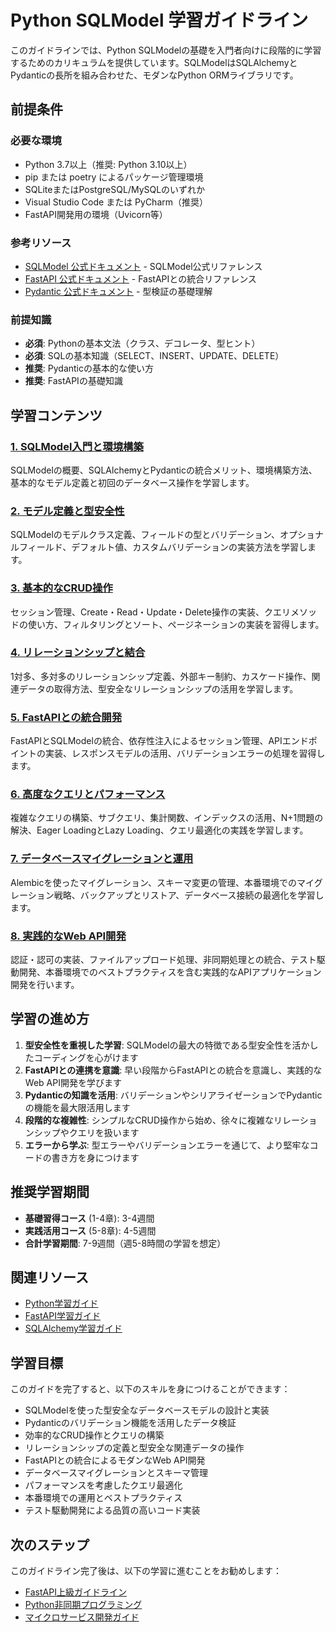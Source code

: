# Python SQLModel 学習ガイドライン

このガイドラインでは、Python SQLModelの基礎を入門者向けに段階的に学習するためのカリキュラムを提供しています。SQLModelはSQLAlchemyとPydanticの長所を組み合わせた、モダンなPython ORMライブラリです。

## 前提条件

### 必要な環境
- Python 3.7以上（推奨: Python 3.10以上）
- pip または poetry によるパッケージ管理環境
- SQLiteまたはPostgreSQL/MySQLのいずれか
- Visual Studio Code または PyCharm（推奨）
- FastAPI開発用の環境（Uvicorn等）

### 参考リソース
- [SQLModel 公式ドキュメント](https://sqlmodel.tiangolo.com/) - SQLModel公式リファレンス
- [FastAPI 公式ドキュメント](https://fastapi.tiangolo.com/) - FastAPIとの統合リファレンス
- [Pydantic 公式ドキュメント](https://docs.pydantic.dev/) - 型検証の基礎理解

### 前提知識
- **必須**: Pythonの基本文法（クラス、デコレータ、型ヒント）
- **必須**: SQLの基本知識（SELECT、INSERT、UPDATE、DELETE）
- **推奨**: Pydanticの基本的な使い方
- **推奨**: FastAPIの基礎知識

## 学習コンテンツ

### [1. SQLModel入門と環境構築](https://fcircle-biz.github.io/tech_docs/guide/python-ecosystem/sqlmodel/python-sqlmodel-learning-material-1.html)
SQLModelの概要、SQLAlchemyとPydanticの統合メリット、環境構築方法、基本的なモデル定義と初回のデータベース操作を学習します。

### [2. モデル定義と型安全性](https://fcircle-biz.github.io/tech_docs/guide/python-ecosystem/sqlmodel/python-sqlmodel-learning-material-2.html)
SQLModelのモデルクラス定義、フィールドの型とバリデーション、オプショナルフィールド、デフォルト値、カスタムバリデーションの実装方法を学習します。

### [3. 基本的なCRUD操作](https://fcircle-biz.github.io/tech_docs/guide/python-ecosystem/sqlmodel/python-sqlmodel-learning-material-3.html)
セッション管理、Create・Read・Update・Delete操作の実装、クエリメソッドの使い方、フィルタリングとソート、ページネーションの実装を習得します。

### [4. リレーションシップと結合](https://fcircle-biz.github.io/tech_docs/guide/python-ecosystem/sqlmodel/python-sqlmodel-learning-material-4.html)
1対多、多対多のリレーションシップ定義、外部キー制約、カスケード操作、関連データの取得方法、型安全なリレーションシップの活用を学習します。

### [5. FastAPIとの統合開発](https://fcircle-biz.github.io/tech_docs/guide/python-ecosystem/sqlmodel/python-sqlmodel-learning-material-5.html)
FastAPIとSQLModelの統合、依存性注入によるセッション管理、APIエンドポイントの実装、レスポンスモデルの活用、バリデーションエラーの処理を習得します。

### [6. 高度なクエリとパフォーマンス](https://fcircle-biz.github.io/tech_docs/guide/python-ecosystem/sqlmodel/python-sqlmodel-learning-material-6.html)
複雑なクエリの構築、サブクエリ、集計関数、インデックスの活用、N+1問題の解決、Eager LoadingとLazy Loading、クエリ最適化の実践を学習します。

### [7. データベースマイグレーションと運用](https://fcircle-biz.github.io/tech_docs/guide/python-ecosystem/sqlmodel/python-sqlmodel-learning-material-7.html)
Alembicを使ったマイグレーション、スキーマ変更の管理、本番環境でのマイグレーション戦略、バックアップとリストア、データベース接続の最適化を学習します。

### [8. 実践的なWeb API開発](https://fcircle-biz.github.io/tech_docs/guide/python-ecosystem/sqlmodel/python-sqlmodel-learning-material-8.html)
認証・認可の実装、ファイルアップロード処理、非同期処理との統合、テスト駆動開発、本番環境でのベストプラクティスを含む実践的なAPIアプリケーション開発を行います。

## 学習の進め方

1. **型安全性を重視した学習**: SQLModelの最大の特徴である型安全性を活かしたコーディングを心がけます
2. **FastAPIとの連携を意識**: 早い段階からFastAPIとの統合を意識し、実践的なWeb API開発を学びます
3. **Pydanticの知識を活用**: バリデーションやシリアライゼーションでPydanticの機能を最大限活用します
4. **段階的な複雑性**: シンプルなCRUD操作から始め、徐々に複雑なリレーションシップやクエリを扱います
5. **エラーから学ぶ**: 型エラーやバリデーションエラーを通じて、より堅牢なコードの書き方を身につけます

## 推奨学習期間

- **基礎習得コース** (1-4章): 3-4週間
- **実践活用コース** (5-8章): 4-5週間
- **合計学習期間**: 7-9週間（週5-8時間の学習を想定）

## 関連リソース

- [Python学習ガイド](https://fcircle-biz.github.io/tech_docs/guide/python-ecosystem/python/README.html)
- [FastAPI学習ガイド](https://fcircle-biz.github.io/tech_docs/guide/python-ecosystem/fastapi/README.html)
- [SQLAlchemy学習ガイド](https://fcircle-biz.github.io/tech_docs/guide/python-ecosystem/sqlalchemy/README.html)

## 学習目標

このガイドを完了すると、以下のスキルを身につけることができます：

- SQLModelを使った型安全なデータベースモデルの設計と実装
- Pydanticのバリデーション機能を活用したデータ検証
- 効率的なCRUD操作とクエリの構築
- リレーションシップの定義と型安全な関連データの操作
- FastAPIとの統合によるモダンなWeb API開発
- データベースマイグレーションとスキーマ管理
- パフォーマンスを考慮したクエリ最適化
- 本番環境での運用とベストプラクティス
- テスト駆動開発による品質の高いコード実装

## 次のステップ

このガイドライン完了後は、以下の学習に進むことをお勧めします：

- [FastAPI上級ガイドライン](https://fcircle-biz.github.io/tech_docs/guide/python-ecosystem/fastapi-advanced/README.html)
- [Python非同期プログラミング](https://fcircle-biz.github.io/tech_docs/guide/python-ecosystem/python-async/README.html)
- [マイクロサービス開発ガイド](https://fcircle-biz.github.io/tech_docs/guide/architecture/microservices/README.html)